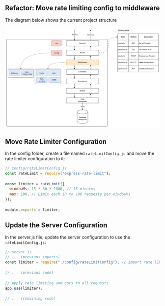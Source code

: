 ## Refactor: Move rate limiting config to middleware

The diagram below shows the current project structure

![Alt text](image-22.png)

## Move Rate Limiter Configuration

In the config folder, create a file named `rateLimitConfig.js` and move the rate limiter configuration to it:

```js
// config/rateLimitConfig.js
const rateLimit = require("express-rate-limit");

const limiter = rateLimit({
  windowMs: 15 * 60 * 1000, // 15 minutes
  max: 100, // Limit each IP to 100 requests per windowMs
});

module.exports = limiter;
```

## Update the Server Configuration

In the server.js file, update the server configuration to use the `rateLimitConfig.js`:

```js
// server.js
// ... (previous imports)
const limiter = require("./config/rateLimitConfig"); // Import rate limiter configuration

// ... (previous code)

// Apply rate limiting and cors to all requests
app.use(limiter);

// ... (remaining code)
```
